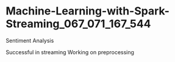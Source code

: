 # Machine-Learning-with-Spark-Streaming_067_071_167_544
Sentiment Analysis

Successful in streaming 
Working on preprocessing 
